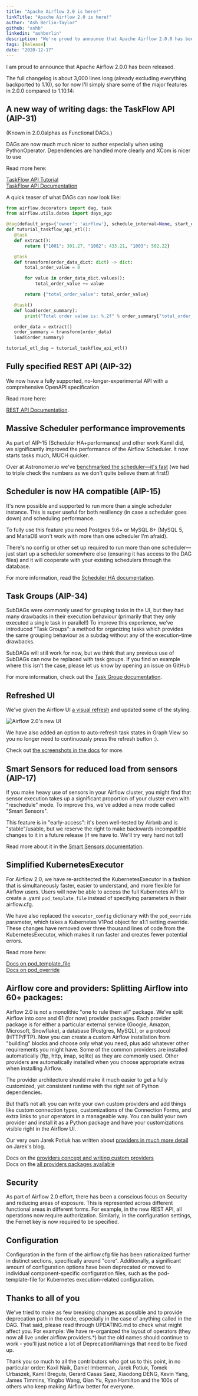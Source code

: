 ```yaml
---
title: "Apache Airflow 2.0 is here!"
linkTitle: "Apache Airflow 2.0 is here!"
author: "Ash Berlin-Taylor"
github: "ashb"
linkedin: "ashberlin"
description: "We're proud to announce that Apache Airflow 2.0.0 has been released."
tags: [Release]
date: "2020-12-17"
---
```


I am proud to announce that Apache Airflow 2.0.0 has been released.

The full changelog is about 3,000 lines long (already excluding everything backported to 1.10), so for now I'll simply share some of the major features in 2.0.0 compared to 1.10.14:

## A new way of writing dags: the TaskFlow API (AIP-31)

(Known in 2.0.0alphas as Functional DAGs.)

DAGs are now much much nicer to author especially when using PythonOperator. Dependencies are handled more clearly and XCom is nicer to use

Read more here:

[TaskFlow API Tutorial](http://airflow.apache.org/docs/apache-airflow/stable/tutorial_taskflow_api.html) \
[TaskFlow API Documentation](https://airflow.apache.org/docs/apache-airflow/stable/concepts.html#decorated-flows)

A quick teaser of what DAGs can now look like:

```python
from airflow.decorators import dag, task
from airflow.utils.dates import days_ago

@dag(default_args={'owner': 'airflow'}, schedule_interval=None, start_date=days_ago(2))
def tutorial_taskflow_api_etl():
   @task
   def extract():
       return {"1001": 301.27, "1002": 433.21, "1003": 502.22}

   @task
   def transform(order_data_dict: dict) -> dict:
       total_order_value = 0

       for value in order_data_dict.values():
           total_order_value += value

       return {"total_order_value": total_order_value}

   @task()
   def load(order_summary):
       print("Total order value is: %.2f" % order_summary["total_order_value"])

   order_data = extract()
   order_summary = transform(order_data)
   load(order_summary)

tutorial_etl_dag = tutorial_taskflow_api_etl()
```

## Fully specified REST API (AIP-32)

We now have a fully supported, no-longer-experimental API with a comprehensive OpenAPI specification

Read more here:

[REST API Documentation](http://airflow.apache.org/docs/apache-airflow/stable/stable-rest-api-ref.html).

## Massive Scheduler performance improvements

As part of AIP-15 (Scheduler HA+performance) and other work Kamil did, we significantly improved the performance of the Airflow Scheduler. It now starts tasks much, MUCH quicker.

Over at Astronomer.io we've [benchmarked the scheduler—it's fast](https://www.astronomer.io/blog/airflow-2-scheduler) (we had to triple check the numbers as we don't quite believe them at first!)

## Scheduler is now HA compatible (AIP-15)

It's now possible and supported to run more than a single scheduler instance. This is super useful for both resiliency (in case a scheduler goes down) and scheduling performance.

To fully use this feature you need Postgres 9.6+ or MySQL 8+ (MySQL 5, and MariaDB won't work with more than one scheduler I'm afraid).

There's no config or other set up required to run more than one scheduler—just start up a scheduler somewhere else (ensuring it has access to the DAG files) and it will cooperate with your existing schedulers through the database.

For more information, read the [Scheduler HA documentation](http://airflow.apache.org/docs/apache-airflow/stable/scheduler.html#running-more-than-one-scheduler).

## Task Groups (AIP-34)

SubDAGs were commonly used for grouping tasks in the UI, but they had many drawbacks in their execution behaviour (primarily that they only executed a single task in parallel!) To improve this experience, we’ve introduced "Task Groups": a method for organizing tasks which provides the same grouping behaviour as a subdag without any of the execution-time drawbacks.

SubDAGs will still work for now, but we think that any previous use of SubDAGs can now be replaced with task groups. If you find an example where this isn't the case, please let us know by opening an issue on GitHub

For more information, check out the [Task Group documentation](http://airflow.apache.org/docs/apache-airflow/stable/concepts.html#taskgroup).

## Refreshed UI

We've given the Airflow UI [a visual refresh](https://github.com/apache/airflow/pull/11195) and updated some of the styling.

![Airflow 2.0's new UI](airflow-2.0-ui.gif)

We have also added an option to auto-refresh task states in Graph View so you no longer need to continuously press the refresh button :).

Check out [the screenshots in the docs](http://airflow.apache.org/docs/apache-airflow/stable/ui.html) for more.

## Smart Sensors for reduced load from sensors (AIP-17)

If you make heavy use of sensors in your Airflow cluster, you might find that sensor execution takes up a significant proportion of your cluster even with "reschedule" mode. To improve this, we've added a new mode called "Smart Sensors".

This feature is in "early-access": it's been well-tested by Airbnb and is "stable"/usable, but we reserve the right to make backwards incompatible changes to it in a future release (if we have to. We'll try very hard not to!)

Read more about it in the [Smart Sensors documentation](https://airflow.apache.org/docs/apache-airflow/stable/smart-sensor.html).

## Simplified KubernetesExecutor

For Airflow 2.0, we have re-architected the KubernetesExecutor in a fashion that is simultaneously faster, easier to understand, and more flexible for Airflow users. Users will now be able to access the full Kubernetes API to create a .yaml `pod_template_file` instead of specifying parameters in their airflow.cfg.

We have also replaced the `executor_config` dictionary with the `pod_override` parameter, which takes a Kubernetes V1Pod object for a1:1 setting override. These changes have removed over three thousand lines of code from the KubernetesExecutor, which makes it run faster and creates fewer potential errors.

Read more here:

[Docs on pod_template_file](https://airflow.apache.org/docs/apache-airflow/stable/executor/kubernetes.html?highlight=pod_override#pod-template-file) \
[Docs on pod_override](https://airflow.apache.org/docs/apache-airflow/stable/executor/kubernetes.html?highlight=pod_override#pod-override)

## Airflow core and providers: Splitting Airflow into 60+ packages:

Airflow 2.0 is not a monolithic "one to rule them all" package. We’ve split Airflow into core and 61 (for now) provider packages. Each provider package is for either a particular external service (Google, Amazon, Microsoft, Snowflake), a database (Postgres, MySQL), or a protocol (HTTP/FTP). Now you can create a custom Airflow installation from "building" blocks and choose only what you need, plus add whatever other requirements you might have. Some of the common providers are installed automatically (ftp, http, imap, sqlite) as they are commonly used. Other providers are automatically installed when you choose appropriate extras when installing Airflow.

The provider architecture should make it much easier to get a fully customized, yet consistent runtime with the right set of Python dependencies.

But that’s not all: you can write your own custom providers and add things like custom connection types, customizations of the Connection Forms, and extra links to your operators in a manageable way. You can build your own provider and install it as a Python package and have your customizations visible right in the Airflow UI.

Our very own Jarek Potiuk has written about [providers in much more detail](https://higrys.medium.com/airflow-2-0-providers-1bd21ba3bd93) on Jarek's blog.

Docs on the [providers concept and writing custom providers](http://airflow.apache.org/docs/apache-airflow-providers/) \
Docs on the [all providers packages available](http://airflow.apache.org/docs/apache-airflow-providers/packages-ref.html)

## Security

As part of Airflow 2.0 effort, there has been a conscious focus on Security and reducing areas of exposure. This is represented across different functional areas in different forms. For example, in the new REST API, all operations now require authorization. Similarly, in the configuration settings, the Fernet key is now required to be specified.

## Configuration

Configuration in the form of the airflow.cfg file has been rationalized further in distinct sections, specifically around "core". Additionally, a significant amount of configuration options have been deprecated or moved to individual component-specific configuration files, such as the pod-template-file for Kubernetes execution-related configuration.

## Thanks to all of you

We've tried to make as few breaking changes as possible and to provide deprecation path in the code, especially in the case of anything called in the DAG. That said, please read through UPDATING.md to check what might affect you. For example: We have re-organized the layout of operators (they now all live under airflow.providers.*) but the old names should continue to work - you'll just notice a lot of DeprecationWarnings that need to be fixed up.

Thank you so much to all the contributors who got us to this point, in no particular order: Kaxil Naik, Daniel Imberman, Jarek Potiuk, Tomek Urbaszek, Kamil Breguła, Gerard Casas Saez, Xiaodong DENG, Kevin Yang, James Timmins, Yingbo Wang, Qian Yu, Ryan Hamilton and the 100s of others who keep making Airflow better for everyone.
